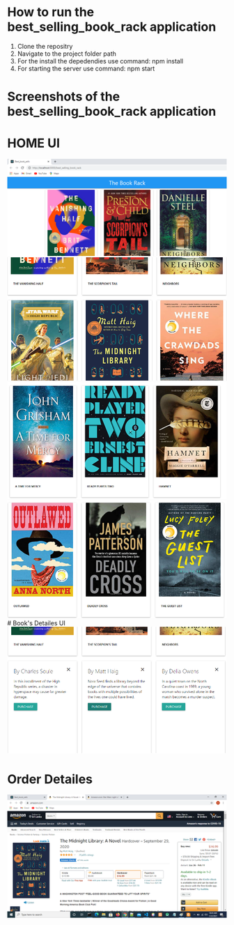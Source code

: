 # How to run the best_selling_book_rack application
1. Clone the repositry
2. Navigate to the project folder path
3. For the install the depedendies use command: npm install
4. For starting the server use command: npm start 

# Screenshots of the best_selling_book_rack application

# HOME UI
<div>
    <img src="public/img1.png">
</div>

<div>
    <img src="public/img2.png">
</div>

<div>
    <img src="public/img3.png">
</div>

<div>
    <img src="public/img4.png">
</div>
# Book's Detailes UI
<div>
    <img src="public/purchase_img1.png">
</div>

# Order Detailes
<div>
    <img src="public/order_redirect_amzn_img1.png">
</div>
